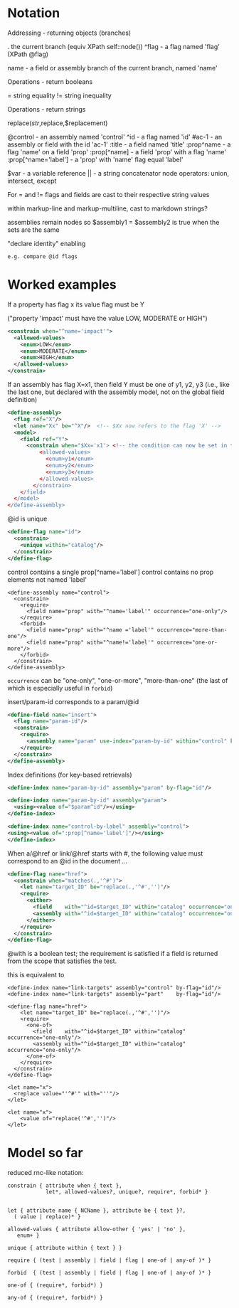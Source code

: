 # Notation

Addressing - returning objects (branches)

. the current branch (equiv XPath self::node())
^flag - a flag named 'flag' (XPath @flag)

name  - a field or assembly branch of the current branch, named 'name'

Operations - return booleans

= string equality
!= string inequality

Operations - return strings

replace($str,$replace,$replacement)

@control - an assembly named 'control'
^id - a flag named 'id'
#ac-1 - an assembly or field with the id 'ac-1'
:title - a field named 'title'
:prop^name - a flag 'name' on a field 'prop'
:prop[^name] - a field 'prop' with a flag 'name'
:prop[^name='label'] - a 'prop' with 'name' flag equal 'label'

$var - a variable reference
|| - a string concatenator
node operators: union, intersect, except

For = and !=
  flags and fields are cast to their respective string values
  
  within markup-line and markup-multiline,
    cast to markdown strings?
  
  assemblies remain nodes so $assembly1 = $assembly2 is true
  when the sets are the same
 
  "declare identity" enabling 

    e.g. compare @id flags
	

# Worked examples


If a property has flag x its value flag must be Y

("property 'impact' must have the value LOW, MODERATE or HIGH")

<define-field name="prop">

```xml
<constrain when="^name='impact'">
  <allowed-values>
    <enum>LOW</enum>
    <enum>MODERATE</enum>
    <enum>HIGH</enum>
  </allowed-values>
</constrain>
```

If an assembly has flag X=x1, then field Y must be one of y1, y2, y3
(i.e., like the last one, but declared with the assembly model, not on the global field definition)

```xml
<define-assembly>
  <flag ref="X"/>
  <let name="Xx" be="^X"/>  <!-- $Xx now refers to the flag 'X' -->
  <model>
	<field ref="Y">
	  <constrain when="$Xx='x1'> <!-- the condition can now be set in the context of field Y -->
		  <allowed-values>
		    <enum>y1</enum>
			<enum>y2</enum>
			<enum>y3</enum>
		  </allowed-values>
		</constrain> 
	</field>
  </model>
</define-assembly>
```

@id is unique

```xml
<define-flag name="id">
  <constrain>
    <unique within="catalog"/>
  </constrain>
</define-flag>
```  
  
control contains a single prop[^name='label']
control contains no prop elements not named 'label'

```
<define-assembly name="control">
  <constrain>
    <require>
      <field name="prop" with="^name='label'" occurrence="one-only"/>
    </require>
    <forbid>
      <field name="prop" with="^name ='label'" occurrence="more-than-one"/>
      <field name="prop" with="^name!='label'" occurrence="one-or-more"/>
    </forbid>
  </constrain>
</define-assembly>
```

`occurrence` can be "one-only", "one-or-more", "more-than-one" (the last of which is especially useful in `forbid`)

insert/param-id corresponds to a param/@id

```xml
<define-field name="insert">
  <flag name="param-id"/>
  <constrain>
    <require>
      <assembly name="param" use-index="param-by-id" within="control" key="^param-id" occurrence="one-only"/>
    </require>
  </constrain>
</define-assembly>
```  

Index definitions (for key-based retrievals)


```xml
<define-index name="param-by-id" assembly="param" by-flag="id"/>
```

```xml
<define-index name="param-by-id" assembly="param">
  <using><value of="$param^id"/></using>
</define-index>
```

```xml
<define-index name="control-by-label" assembly="control">
<using><value of=":prop[^name='label']"/></using>
</define-index>
```

When a/@href or link/@href starts with #, the following value must correspond to an @id in the document ...

```xml
<define-flag name="href">
  <constrain when="matches(.,'^#')">
    <let name="target_ID" be="replace(.,'^#','')"/>
    <require>
      <either>
        <field    with="^id=$target_ID" within="catalog" occurrence="one-only"/>
        <assembly with="^id=$target_ID" within="catalog" occurrence="one-only"/>
      </either>
    </require>
  </constrain>
</define-flag>
```

@with is a boolean test; the requirement is satisfied if a field is returned from the scope that satisfies the test. 

this is equivalent to

```
<define-index name="link-targets" assembly="control" by-flag="id"/>
<define-index name="link-targets" assembly="part"    by-flag="id"/>

<define-flag name="href">
    <let name="target_ID" be="replace(.,'^#','')"/>
    <require>
      <one-of>
        <field    with="^id=$target_ID" within="catalog" occurrence="one-only"/>
        <assembly with="^id=$target_ID" within="catalog" occurrence="one-only"/>
      </one-of>
    </require>
  </constrain>
</define-flag>

<let name="x">
  <replace value="'^#'" with="''"/>
</let>
  
<let name="x">
    <value of="replace('^#','')"/>
</let>
```
  
# Model so far

reduced rnc-like notation:

```
constrain { attribute when { text },
            let*, allowed-values?, unique?, require*, forbid* }


let { attribute name { NCName }, attribute be { text }?,
  ( value | replace)* }
  
allowed-values { attribute allow-other { 'yes' | 'no' },
   enum+ }

unique { attribute within { text } }

require { (test | assembly | field | flag | one-of | any-of )* }

forbid  { (test | assembly | field | flag | one-of | any-of )* }

one-of { (require*, forbid*) }

any-of { (require*, forbid*) }
